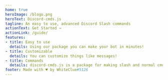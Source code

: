 ```yaml
---
home: true
heroImage: /blogo.png
heroText: Discord-cmds.js
tagline: An easy to use, advanced Discord Slash commands
actionText: Get Started →
actionLink: /guide/
features:
- title: Easy to use
  details: Using our package you can make your bot in minutes!
- title: Customizable
  details: You can customize things like messages!
- title: Commands
  details: discord-cmds.js is a package for making slash and normal cmd handler!
footer: Made with ♥️ by WhiteClue#5126
---
```

